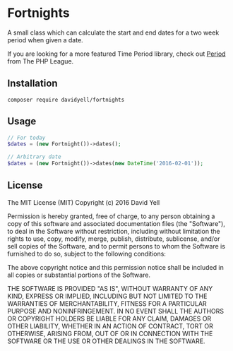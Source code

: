 # Fortnights
A small class which can calculate the start and end dates for a two week period when given a date.

If you are looking for a more featured Time Period library, check out [Period](http://period.thephpleague.com/) from The PHP League.

## Installation
`composer require davidyell/fortnights`

## Usage
```php
// For today
$dates = (new Fortnight())->dates();

// Arbitrary date
$dates = (new Fortnight())->dates(new DateTime('2016-02-01'));
```

## License
The MIT License (MIT)
Copyright (c) 2016 David Yell

Permission is hereby granted, free of charge, to any person obtaining a copy of this software and associated 
documentation files (the "Software"), to deal in the Software without restriction, including without limitation the 
rights to use, copy, modify, merge, publish, distribute, sublicense, and/or sell copies of the Software, and to permit 
persons to whom the Software is furnished to do so, subject to the following conditions:

The above copyright notice and this permission notice shall be included in all copies or substantial portions of the Software.

THE SOFTWARE IS PROVIDED "AS IS", WITHOUT WARRANTY OF ANY KIND, EXPRESS OR IMPLIED, INCLUDING BUT NOT LIMITED TO THE 
WARRANTIES OF MERCHANTABILITY, FITNESS FOR A PARTICULAR PURPOSE AND NONINFRINGEMENT. IN NO EVENT SHALL THE AUTHORS OR 
COPYRIGHT HOLDERS BE LIABLE FOR ANY CLAIM, DAMAGES OR OTHER LIABILITY, WHETHER IN AN ACTION OF CONTRACT, TORT OR 
OTHERWISE, ARISING FROM, OUT OF OR IN CONNECTION WITH THE SOFTWARE OR THE USE OR OTHER DEALINGS IN THE SOFTWARE.
